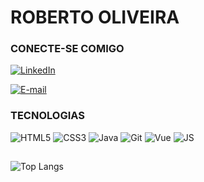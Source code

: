 # ROBERTO OLIVEIRA

### CONECTE-SE COMIGO

[![LinkedIn](https://img.shields.io/badge/LinkedIn-000?style=for-the-badge&logo=linkedin&logoColor=white)](https://www.linkedin.com/in/roberto-oliveira-613987254/)

[![E-mail](https://img.shields.io/badge/-Email-000?style=for-the-badge&logo=microsoft-outlook&logoColor=FFF)](mailto:SEUEMAIL)

### TECNOLOGIAS

![HTML5](https://img.shields.io/badge/HTML5-000?style=for-the-badge&logo=html5&logoColor=white)
![CSS3](https://img.shields.io/badge/CSS3-000?style=for-the-badge&logo=css3&logoColor=white)
![Java](https://img.shields.io/badge/Java-000?style=for-the-badge&logo=java)
![Git](https://img.shields.io/badge/GIT-000?style=for-the-badge&logo=git&logoColor=white)
![Vue](https://img.shields.io/badge/VUE-000?style=for-the-badge&logo=vue&logoColor=white)
![JS](https://img.shields.io/badge/GIT-000?style=for-the-badge&logo=js&logoColor=white)

##
![Top Langs](https://github-readme-stats-git-masterrstaa-rickstaa.vercel.app/api/top-langs/?username=Roberto0897&layout=compact&bg_color=000&border_color=30A3DC&title_color=E94D5F&text_color=FFF)
